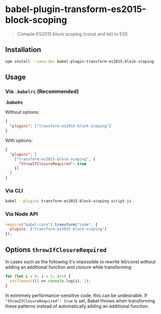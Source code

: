 # babel-plugin-transform-es2015-block-scoping

> Compile ES2015 block scoping (const and let) to ES5

## Installation

```sh
npm install --save-dev babel-plugin-transform-es2015-block-scoping
```

## Usage

### Via `.babelrc` (Recommended)

**.babelrc**

Without options:

```json
{
  "plugins": ["transform-es2015-block-scoping"]
}
```

With options:

```json
{
  "plugins": [
    ["transform-es2015-block-scoping", {
      "throwIfClosureRequired": true
    }]
  ]
}
```

### Via CLI

```sh
babel --plugins transform-es2015-block-scoping script.js
```

### Via Node API

```javascript
require("babel-core").transform("code", {
  plugins: ["transform-es2015-block-scoping"]
});
```

## Options `throwIfClosureRequired`

In cases such as the following it's impossible to rewrite let/const without adding an additional function and closure
while transforming:

```javascript
for (let i = 0; i < 5; i++) {
  setTimeout(() => console.log(i), 1);
}
```

In extremely performance-sensitive code, this can be undesirable. If `"throwIfClosureRequired": true` is set, Babel
throws when transforming these patterns instead of automatically adding an additional function.
